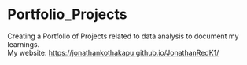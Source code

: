 # Portfolio_Projects
Creating a Portfolio of Projects related to data analysis to document my learnings.  
My website: https://jonathankothakapu.github.io/JonathanRedK1/
